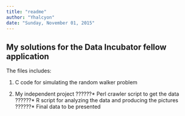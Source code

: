 ```yaml
---
title: "readme"
author: "Yhalcyon"
date: "Sunday, November 01, 2015"
---
```


## My solutions for the Data Incubator fellow application

The files includes:

1. C code for simulating the random walker problem

2. My independent project 
??????* Perl crawler script to get the data
??????* R script for analyzing the data and producing the pictures
??????* Final data to be presented